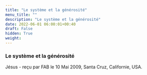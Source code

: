 ```yaml
---
title: "Le système et la générosité"
menu_title: ""
description: "Le système et la générosité"
date: 2022-06-01 06:00:01+00:40
draft: False
hidden: True
weight:
---
```

### Le système et la générosité

Jésus - reçu par FAB le 10 Mai 2009, Santa Cruz, Californie, USA.



